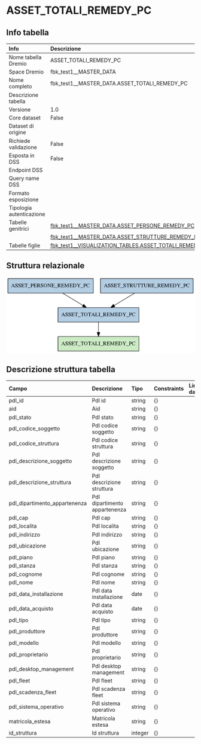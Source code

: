 # ASSET_TOTALI_REMEDY_PC

## Info tabella

| Info                     | Descrizione                                                                                                                   |
|:-------------------------|:------------------------------------------------------------------------------------------------------------------------------|
| Nome tabella Dremio      | ASSET_TOTALI_REMEDY_PC                                                                                                        |
| Space Dremio             | fbk_test1__MASTER_DATA                                                                                                        |
| Nome completo            | fbk_test1__MASTER_DATA.ASSET_TOTALI_REMEDY_PC                                                                                 |
| Descrizione tabella      |                                                                                                                               |
| Versione                 | 1.0                                                                                                                           |
| Core dataset             | False                                                                                                                         |
| Dataset di origine       |                                                                                                                               |
| Richiede validazione     | False                                                                                                                         |
| Esposta in DSS           | False                                                                                                                         |
| Endpoint DSS             |                                                                                                                               |
| Query name DSS           |                                                                                                                               |
| Formato esposizione      |                                                                                                                               |
| Tipologia autenticazione |                                                                                                                               |
| Tabelle genitrici        | [fbk_test1__MASTER_DATA.ASSET_PERSONE_REMEDY_PC](/fbk_test1__MASTER_DATA/ASSET_PERSONE_REMEDY_PC/markdown.md)                 |
|                          | [fbk_test1__MASTER_DATA.ASSET_STRUTTURE_REMEDY_PC](/fbk_test1__MASTER_DATA/ASSET_STRUTTURE_REMEDY_PC/markdown.md)             |
| Tabelle figlie           | [fbk_test1__VISUALIZATION_TABLES.ASSET_TOTALI_REMEDY_PC](/fbk_test1__VISUALIZATION_TABLES/ASSET_TOTALI_REMEDY_PC/markdown.md) |

## Struttura relazionale

![ASSET_TOTALI_REMEDY_PC](./graph_png.png)

## Descrizione struttura tabella

| Campo                         | Descrizione                   | Tipo    | Constraints   | Linked data   | errors   |
|:------------------------------|:------------------------------|:--------|:--------------|:--------------|:---------|
| pdl_id                        | Pdl id                        | string  | {}            |               | {}       |
| aid                           | Aid                           | string  | {}            |               | {}       |
| pdl_stato                     | Pdl stato                     | string  | {}            |               | {}       |
| pdl_codice_soggetto           | Pdl codice soggetto           | string  | {}            |               | {}       |
| pdl_codice_struttura          | Pdl codice struttura          | string  | {}            |               | {}       |
| pdl_descrizione_soggetto      | Pdl descrizione soggetto      | string  | {}            |               | {}       |
| pdl_descrizione_struttura     | Pdl descrizione struttura     | string  | {}            |               | {}       |
| pdl_dipartimento_appartenenza | Pdl dipartimento appartenenza | string  | {}            |               | {}       |
| pdl_cap                       | Pdl cap                       | string  | {}            |               | {}       |
| pdl_localita                  | Pdl localita                  | string  | {}            |               | {}       |
| pdl_indirizzo                 | Pdl indirizzo                 | string  | {}            |               | {}       |
| pdl_ubicazione                | Pdl ubicazione                | string  | {}            |               | {}       |
| pdl_piano                     | Pdl piano                     | string  | {}            |               | {}       |
| pdl_stanza                    | Pdl stanza                    | string  | {}            |               | {}       |
| pdl_cognome                   | Pdl cognome                   | string  | {}            |               | {}       |
| pdl_nome                      | Pdl nome                      | string  | {}            |               | {}       |
| pdl_data_installazione        | Pdl data installazione        | date    | {}            |               | {}       |
| pdl_data_acquisto             | Pdl data acquisto             | date    | {}            |               | {}       |
| pdl_tipo                      | Pdl tipo                      | string  | {}            |               | {}       |
| pdl_produttore                | Pdl produttore                | string  | {}            |               | {}       |
| pdl_modello                   | Pdl modello                   | string  | {}            |               | {}       |
| pdl_proprietario              | Pdl proprietario              | string  | {}            |               | {}       |
| pdl_desktop_management        | Pdl desktop management        | string  | {}            |               | {}       |
| pdl_fleet                     | Pdl fleet                     | string  | {}            |               | {}       |
| pdl_scadenza_fleet            | Pdl scadenza fleet            | string  | {}            |               | {}       |
| pdl_sistema_operativo         | Pdl sistema operativo         | string  | {}            |               | {}       |
| matricola_estesa              | Matricola estesa              | string  | {}            |               | {}       |
| id_struttura                  | Id struttura                  | integer | {}            |               | {}       |
